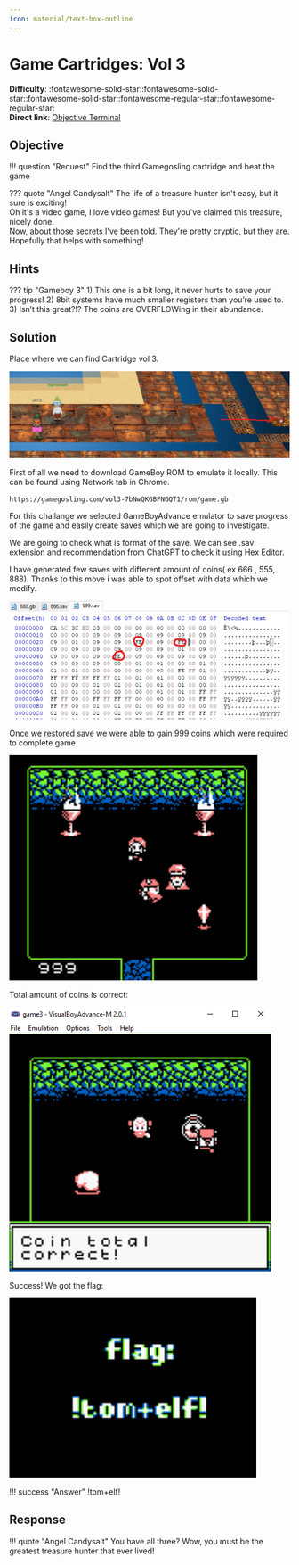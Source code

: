 ```yaml
---
icon: material/text-box-outline
---
```


# Game Cartridges: Vol 3

**Difficulty**: :fontawesome-solid-star::fontawesome-solid-star::fontawesome-solid-star::fontawesome-regular-star::fontawesome-regular-star:<br/>
**Direct link**: [Objective Terminal](https://gamegosling.com/vol3-7bNwQKGBFNGQT1/index.html)

## Objective

!!! question "Request"
    Find the third Gamegosling cartridge and beat the game

??? quote "Angel Candysalt"
    The life of a treasure hunter isn't easy, but it sure is exciting!<br/>
    Oh it's a video game, I love video games! But you've claimed this treasure, nicely done.<br/>
    Now, about those secrets I've been told. They're pretty cryptic, but they are. Hopefully that helps with something!<br/>

## Hints

??? tip "Gameboy 3"
    1) This one is a bit long, it never hurts to save your progress! 2) 8bit systems have much smaller registers than you’re used to. 3) Isn’t this great?!? The coins are OVERFLOWing in their abundance.


## Solution

Place where we can find Cartridge vol 3.

![Location](../img/objectives/o10/cartidge3.png)

First of all we need to download GameBoy ROM to emulate it locally. This can be found using Network tab in Chrome.
```
https://gamegosling.com/vol3-7bNwQKGBFNGQT1/rom/game.gb
```

For this challange we selected GameBoyAdvance emulator to save progress of the game and easily create saves which we are going to investigate.

We are going to check what is format of the save. We can see .sav extension and recommendation from ChatGPT to check it using Hex Editor.

I have generated few saves with different amount of coins( ex 666 , 555, 888). Thanks to this move i was able to spot offset with data which we modify.

![Location](../img/objectives/o10/hex.png)

Once we restored save we were able to gain 999 coins which were required to complete game.

![999 points](../img/objectives/o10/restored.png)

Total amount of coins is correct:

![Coins](../img/objectives/o10/coins.png)

Success! We got the flag:

![Coins](../img/objectives/o10/flag.png)

!!! success "Answer"
    !tom+elf!

## Response

!!! quote "Angel Candysalt"
    You have all three? Wow, you must be the greatest treasure hunter that ever lived!
